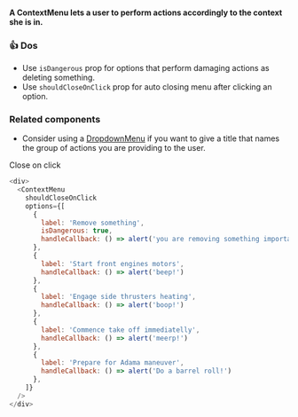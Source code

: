 #### A ContextMenu lets a user to perform actions accordingly to the context she is in.

### 👍 Dos
- Use `isDangerous` prop for options that perform damaging actions as deleting something.
- Use `shouldCloseOnClick` prop for auto closing menu after clicking an option.

### Related components
- Consider using a <a href="#/Components/Forms?id=dropdownmenu">DropdownMenu</a> if you want to give a title that names the group of actions you are providing to the user.

Close on click
```js
<div>
  <ContextMenu
    shouldCloseOnClick
    options={[
      {
        label: 'Remove something',
        isDangerous: true,
        handleCallback: () => alert('you are removing something important')
      },
      {
        label: 'Start front engines motors',
        handleCallback: () => alert('beep!')
      },
      {
        label: 'Engage side thrusters heating',
        handleCallback: () => alert('boop!')
      },
      {
        label: 'Commence take off immediatelly',
        handleCallback: () => alert('meerp!')
      },
      {
        label: 'Prepare for Adama maneuver',
        handleCallback: () => alert('Do a barrel roll!')
      },
    ]}
  />
</div>
```
